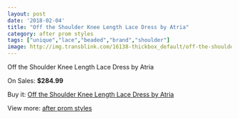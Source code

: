 ```yaml
---
layout: post
date: '2018-02-04'
title: "Off the Shoulder Knee Length Lace Dress by Atria"
category: after prom styles
tags: ["unique","lace","beaded","brand","shoulder"]
image: http://img.transblink.com/16138-thickbox_default/off-the-shoulder-knee-length-lace-dress-by-atria.jpg
---
```

Off the Shoulder Knee Length Lace Dress by Atria

On Sales: **$284.99**
<a href="https://www.transblink.com/en/after-prom-styles/5115-off-the-shoulder-knee-length-lace-dress-by-atria.html"><amp-img layout="responsive" width="600" height="600" src="//img.transblink.com/16138-thickbox_default/off-the-shoulder-knee-length-lace-dress-by-atria.jpg" alt="Off the Shoulder Knee Length Lace Dress by Atria 0" /></a>
<a href="https://www.transblink.com/en/after-prom-styles/5115-off-the-shoulder-knee-length-lace-dress-by-atria.html"><amp-img layout="responsive" width="600" height="600" src="//img.transblink.com/16142-thickbox_default/off-the-shoulder-knee-length-lace-dress-by-atria.jpg" alt="Off the Shoulder Knee Length Lace Dress by Atria 1" /></a>
<a href="https://www.transblink.com/en/after-prom-styles/5115-off-the-shoulder-knee-length-lace-dress-by-atria.html"><amp-img layout="responsive" width="600" height="600" src="//img.transblink.com/16141-thickbox_default/off-the-shoulder-knee-length-lace-dress-by-atria.jpg" alt="Off the Shoulder Knee Length Lace Dress by Atria 2" /></a>
<a href="https://www.transblink.com/en/after-prom-styles/5115-off-the-shoulder-knee-length-lace-dress-by-atria.html"><amp-img layout="responsive" width="600" height="600" src="//img.transblink.com/16140-thickbox_default/off-the-shoulder-knee-length-lace-dress-by-atria.jpg" alt="Off the Shoulder Knee Length Lace Dress by Atria 3" /></a>
<a href="https://www.transblink.com/en/after-prom-styles/5115-off-the-shoulder-knee-length-lace-dress-by-atria.html"><amp-img layout="responsive" width="600" height="600" src="//img.transblink.com/16139-thickbox_default/off-the-shoulder-knee-length-lace-dress-by-atria.jpg" alt="Off the Shoulder Knee Length Lace Dress by Atria 4" /></a>

Buy it: [Off the Shoulder Knee Length Lace Dress by Atria](https://www.transblink.com/en/after-prom-styles/5115-off-the-shoulder-knee-length-lace-dress-by-atria.html "Off the Shoulder Knee Length Lace Dress by Atria")

View more: [after prom styles](https://www.transblink.com/en/55-after-prom-styles "after prom styles")